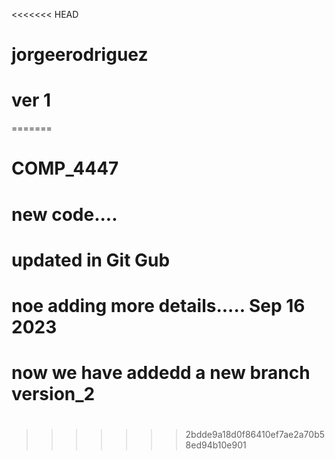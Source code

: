 <<<<<<< HEAD
# jorgeerodriguez
# ver 1
=======
# COMP_4447
# new code....
# updated in Git Gub
# noe adding more details..... Sep 16 2023
# now we have addedd a new branch version_2
#
#
#

>>>>>>> 2bdde9a18d0f86410ef7ae2a70b58ed94b10e901
